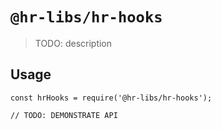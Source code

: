 # `@hr-libs/hr-hooks`

> TODO: description

## Usage

```
const hrHooks = require('@hr-libs/hr-hooks');

// TODO: DEMONSTRATE API
```
